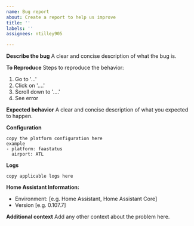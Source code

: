 ```yaml
---
name: Bug report
about: Create a report to help us improve
title: ''
labels: ''
assignees: ntilley905

---
```


**Describe the bug**
A clear and concise description of what the bug is.

**To Reproduce**
Steps to reproduce the behavior:
1. Go to '...'
2. Click on '....'
3. Scroll down to '....'
4. See error

**Expected behavior**
A clear and concise description of what you expected to happen.

**Configuration**
```
copy the platform configuration here
example
- platform: faastatus
  airport: ATL
```

**Logs**
```
copy applicable logs here
```

**Home Assistant Information:**
 - Environment: [e.g. Home Assistant, Home Assistant Core]
 - Version [e.g. 0.107.7]

**Additional context**
Add any other context about the problem here.
